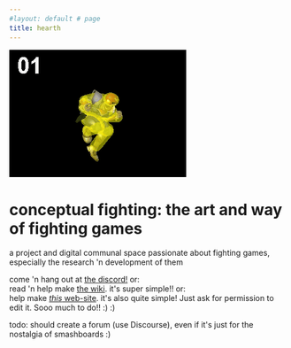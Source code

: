 ```yaml
---
#layout: default # page
title: hearth
---
```


![](knee-animation-hitbox.gif?raw=true)

# conceptual fighting: the art and way of fighting games
a project and digital communal space passionate about fighting games, especially the research 'n development of them

come 'n hang out at [the discord!](https://discord.gg/FtAQws9) or:  
read 'n help make [the wiki](https://github.com/Rahil627/fighting-game-anarchy/wiki). it's super simple!! or:  
help make [*this* web-site](https://github.com/Rahil627/fighting-game-anarchy). it's also quite simple! Just ask for permission to edit it. Sooo much to do!! :) :)  

todo: should create a forum (use Discourse), even if it's just for the nostalgia of smashboards :)
